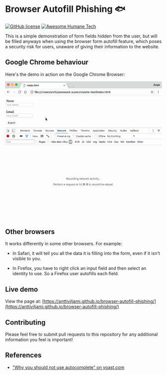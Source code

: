 # Browser Autofill Phishing 🐟
[![GitHub license](https://img.shields.io/badge/license-MIT-blue.svg)](https://raw.githubusercontent.com/anttiviljami/browser-autofill-phishing/master/LICENSE.md)
[![Awesome Humane Tech](https://raw.githubusercontent.com/humanetech-community/awesome-humane-tech/main/humane-tech-badge.svg?sanitize=true)](https://github.com/humanetech-community/awesome-humane-tech)

This is a simple demonstration of form fields hidden from the user, but will be
filled anyways when using the browser form autofill feature, which poses a
security risk for users, unaware of giving their information to the website.

## Google Chrome behaviour

Here's the demo in action on the Google Chrome Browser:

![Autofill Demo](autofill-demo.gif)

## Other browsers

It works differently in some other browsers. For example:

* In Safari, it will tell you all the data it is filling into the form, even
  if it isn't visible to you.

* In Firefox, you have to right click an input field and then select an
  identity to use. So a Firefox user autofills each field.

## Live demo

View the page at:
[https://anttiviljami.github.io/browser-autofill-phishing/](https://anttiviljami.github.io/browser-autofill-phishing/)


## Contributing

Please feel free to submit pull requests to this repository for any additional
information you feel is important!

## References

  - ["Why you should not use autocomplete" on yoast.com](https://yoast.com/autocomplete-security/)
  
